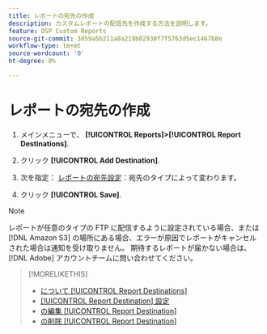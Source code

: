 ```yaml
---
title: レポートの宛先の作成
description: カスタムレポートの配信先を作成する方法を説明します。
feature: DSP Custom Reports
source-git-commit: 3059a5b211a8a219b02930f7f5763d5ec1467b8e
workflow-type: tm+mt
source-wordcount: '0'
ht-degree: 0%

---
```


# レポートの宛先の作成

1. メインメニューで、 **[!UICONTROL Reports]>[!UICONTROL Report Destinations]**.

1. クリック **[!UICONTROL Add Destination]**.

1. 次を指定： [レポートの宛先設定](/help/dsp/reports/report-destinations/report-destination-settings.md)：宛先のタイプによって変わります。

1. クリック **[!UICONTROL Save]**.

>[!NOTE]
>
> レポートが任意のタイプの FTP に配信するように設定されている場合、または [!DNL Amazon S3] の場所にある場合、エラーが原因でレポートがキャンセルされた場合は通知を受け取りません。 期待するレポートが届かない場合は、 [!DNL Adobe] アカウントチームに問い合わせてください。

>[!MORELIKETHIS]
>
>* [について [!UICONTROL Report Destinations]](/help/dsp/reports/report-destinations/report-destination-about.md)
>* [[!UICONTROL Report Destination] 設定](/help/dsp/reports/report-destinations/report-destination-settings.md)
>* [の編集 [!UICONTROL Report Destination]](/help/dsp/reports/report-destinations/report-destination-edit.md)
>* [の削除 [!UICONTROL Report Destination]](/help/dsp/reports/report-destinations/report-destination-delete.md)

